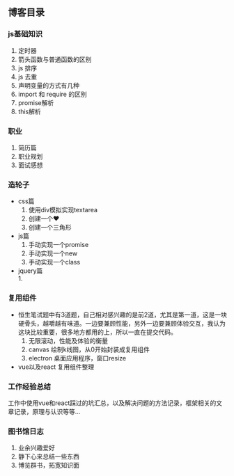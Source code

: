 ## 博客目录  
### js基础知识  
1. 定时器  
2. 箭头函数与普通函数的区别  
3. js 排序  
4. js 去重  
5. 声明变量的方式有几种  
6. import 和 require 的区别  
7. promise解析  
8. this解析  

### 职业  
1. 简历篇  
2. 职业规划  
3. 面试感想  

### 造轮子  
* css篇  
  1. 使用div模拟实现textarea  
  2. 创建一个❤️  
  3. 创建一个三角形  
* js篇  
  1. 手动实现一个promise  
  2. 手动实现一个new  
  3. 手动实现一个class  
* jquery篇  
  1. 
  
### 复用组件  
* 恒生笔试题中有3道题，自己相对感兴趣的是前2道，尤其是第一道，这是一块硬骨头，越嚼越有味道。一边要兼顾性能，另外一边要兼顾体验交互，我认为这块比较重要，很多地方都用的上，所以一直在提交代码。
  1. 无限滚动，性能及体验的衡量  
  2. canvas 绘制k线图，从0开始封装成复用组件  
  3. electron 桌面应用程序，窗口resize  
* vue以及react 复用组件整理  
### 工作经验总结  
工作中使用vue和react踩过的坑汇总，以及解决问题的方法记录，框架相关的文章记录，原理与认识等等...  

### 图书馆日志  
1. 业余兴趣爱好  
2. 静下心来总结一些东西  
3. 博览群书，拓宽知识面  